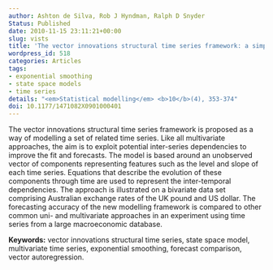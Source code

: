 ```yaml
---
author: Ashton de Silva, Rob J Hyndman, Ralph D Snyder
Status: Published
date: 2010-11-15 23:11:21+00:00
slug: vists
title: 'The vector innovations structural time series framework: a simple approach to multivariate forecasting'
wordpress_id: 518
categories: Articles
tags:
- exponential smoothing
- state space models
- time series
details: "<em>Statistical modelling</em> <b>10</b>(4), 353-374"
doi: 10.1177/1471082X0901000401
---
```


The vector innovations structural time series framework is proposed as a way of modelling a set of related time series. Like all multivariate approaches, the aim is to exploit potential inter-series dependencies to improve the fit and forecasts. The model is based around an  unobserved vector of components representing features such as the level and slope of each  time series. Equations that describe the evolution of these components through time are used to represent the inter-temporal dependencies. The approach is illustrated on a bivariate data set comprising Australian exchange rates of the UK pound and US dollar. The forecasting accuracy of the new modelling framework is compared to other common uni- and multivariate approaches in an experiment using time series from a large macroeconomic database.

**Keywords:** vector innovations structural time series, state space model, multivariate time series, exponential smoothing, forecast comparison, vector autoregression.
